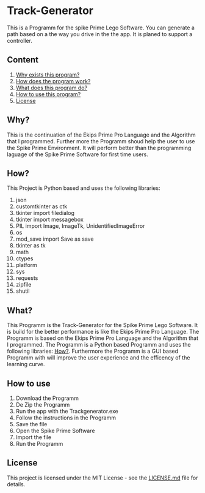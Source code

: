 # Track-Generator

This is a Programm for the spike Prime Lego Software.
You can generate a path based on a the way you drive in the the app.
It is planed to support a controller.

## Content

1. [Why exists this program?](#why)
2. [How does the program work?](#how)
3. [What does this program do?](#what)
4. [How to use this program?](#how-to-use)
5. [License](#license)

## Why?

This is the continuation of the Ekips Prime Pro Language and the Algorithm that I programmed.
Further more the Programm shoud help the user to use the Spike Prime Environment.
It will perform better than the programming laguage of the Spike Prime Software for first time users.

## How?

This Project is Python based and uses the following libraries:

1. json
2. customtkinter as ctk
3. tkinter import filedialog
4. tkinter import messagebox
5. PIL import Image, ImageTk, UnidentifiedImageError
6. os
7. mod_save import Save as save
8. tkinter as tk
9. math
10. ctypes
11. platform
12. sys
13. requests
14. zipfile
15. shutil

## What?

This Programm is the Track-Generator for the Spike Prime Lego Software. It is build for the better performance is like the Ekips Prime Pro Language. The Programm is based on the Ekips Prime Pro Language and the Algorithm that I programmed. The Programm is a Python based Programm and uses the following libraries: [How?](#how).
Furthermore the Programm is a GUI based Programm with will improve the user experience and the efficency of the learning curve.

## How to use

1. Download the Programm
2. De Zip the Programm
3. Run the app with the Trackgenerator.exe
4. Follow the instructions in the Programm
5. Save the file
6. Open the Spike Prime Software
7. Import the file
8. Run the Programm

## License

This project is licensed under the MIT License - see the [LICENSE.md](LICENSE.md) file for details.
